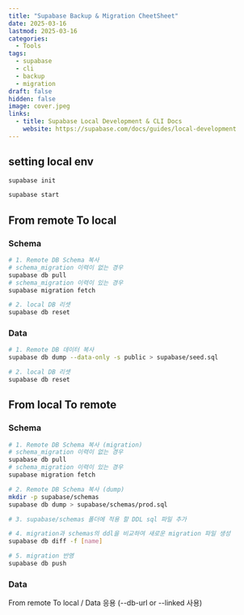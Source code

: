 ```yaml
---
title: "Supabase Backup & Migration CheetSheet"
date: 2025-03-16
lastmod: 2025-03-16
categories:
  - Tools
tags:
  - supabase
  - cli
  - backup
  - migration
draft: false
hidden: false
image: cover.jpeg
links:
  - title: Supabase Local Development & CLI Docs
    website: https://supabase.com/docs/guides/local-development
---
```


## setting local env

```bash
supabase init

supabase start
```

## From remote To local

### Schema

```bash
# 1. Remote DB Schema 복사
# schema_migration 이력이 없는 경우
supabase db pull
# schema_migration 이력이 있는 경우
supabase migration fetch

# 2. local DB 리셋
supabase db reset
```

### Data

```bash
# 1. Remote DB 데이터 복사
supabase db dump --data-only -s public > supabase/seed.sql

# 2. local DB 리셋
supabase db reset
```

## From local To remote

### Schema

```bash
# 1. Remote DB Schema 복사 (migration)
# schema_migration 이력이 없는 경우
supabase db pull
# schema_migration 이력이 있는 경우
supabase migration fetch

# 2. Remote DB Schema 복사 (dump)
mkdir -p supabase/schemas
supabase db dump > supabase/schemas/prod.sql

# 3. supabase/schemas 폴더에 적용 할 DDL sql 파일 추가

# 4. migration과 schemas의 ddl을 비교하여 새로운 migration 파일 생성
supabase db diff -f [name]

# 5. migration 반영
supabase db push
```

### Data

From remote To local / Data 응용 (--db-url or --linked 사용)
